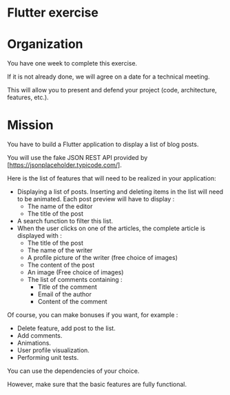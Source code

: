 # Flutter exercise

# Organization

You have one week to complete this exercise.

If it is not already done, we will agree on a date for a technical meeting.

This will allow you to present and defend your project (code, architecture, features, etc.).

# Mission

You have to build a Flutter application to display a list of blog posts.

You will use the fake JSON REST API provided by [https://jsonplaceholder.typicode.com/].

Here is the list of features that will need to be realized in your application:

- Displaying a list of posts. Inserting and deleting items in the list will need to be animated. Each post preview will have to display :
    - The name of the editor
    - The title of the post
- A search function to filter this list.
- When the user clicks on one of the articles, the complete article is displayed with :
    - The title of the post
    - The name of the writer
    - A profile picture of the writer (free choice of images)
    - The content of the post
    - An image (Free choice of images)
    - The list of comments containing :
        - Title of the comment
        - Email of the author
        - Content of the comment
        

Of course, you can make bonuses if you want, for example :

- Delete feature, add post to the list.
- Add comments.
- Animations.
- User profile visualization.
- Performing unit tests.

You can use the dependencies of your choice.

However, make sure that the basic features are fully functional.
